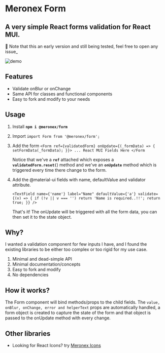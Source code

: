# Meronex Form

## A very simple React forms validation for React MUI.


🚧 Note that this an early version and still being tested, feel free to open any issue_

![demo](https://merobase-photos.s3-eu-west-2.amazonaws.com/nQEPuETDDvaNFBm6w/m_form.gif)

## Features

- Validate onBlur or onChange
- Same API for classes and functional components 
- Easy to fork and modify to your needs

## Usage
1. Install **`npm i @meronex/form`**
3. Import `import Form from '@meronex/form';`

2.  Add the form
    `<Form ref={validatedForm} onUpdate={(_formData) => { setFormData(_formData); }}> ... React MUI Fields Here </Form`

     Notice that we've a **`ref`** attached which exposes a **`validatedForm.reset(`**) method and we've an **`onUpdate`** method which is triggered every time        there change to the form.

3.  Add the @material-ui fields with name, defaultValue and validator attribute.

    `<TextField name={'name'} label="Name" defaultValue={'a'} validate={(v) => { if (!v || v === '') return 'Name is required..!!'; return true; }} />`

    That's it! The onUpdate will be triggered with all the form data, you can then set it to the state object.

## Why?

I wanted a validation component for few inputs I have, and I found
the existing libraries to be either too complex or too rigid for my use case.

1. Minimal and dead-simple API
2. Minimal documentation/concepts
3. Easy to fork and modify
4. No dependencies

## How it works?

The Form component will bind methods/props to the child fields. The `value, onBlur, onChange, error and helperText` props are automatically handled, a form object is created to capture the state of the form and that object is passed to the onUpdate method with every change.


## Other libraries

- Looking for React Icons? try [Meronex Icons](https://icons.meronex.com/)
